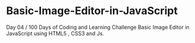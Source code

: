 # Basic-Image-Editor-in-JavaScript
Day 04 / 100 Days of Coding and Learning Challenge   Basic Image Editor in JavaScript using HTML5 , CSS3  and Js.
